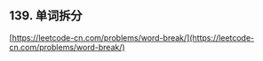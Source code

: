 **139. 单词拆分**  
---
[https://leetcode-cn.com/problems/word-break/](https://leetcode-cn.com/problems/word-break/)  
